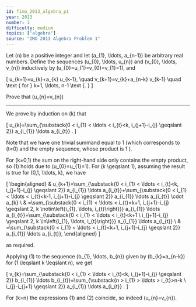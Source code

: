 ```yaml
---
id: fimo_2013_algebra_p1
year: 2013
number: 1
difficulty: medium
topics: ["algebra"]
source: "IMO 2013 Algebra Problem 1"
---
```


Let \(n\) be a positive integer and let \(a_{1}, \ldots, a_{n-1}\) be arbitrary real numbers. Define the sequences \(u_{0}, \ldots, u_{n}\) and \(v_{0}, \ldots, v_{n}\) inductively by \(u_{0}=u_{1}=v_{0}=v_{1}=1\), and

\[
u_{k+1}=u_{k}+a_{k} u_{k-1}, \quad v_{k+1}=v_{k}+a_{n-k} v_{k-1} \quad \text { for } k=1, \ldots, n-1 \text {. }
\]

Prove that \(u_{n}=v_{n}\)

---
We prove by induction on \(k\) that

\[
u_{k}=\sum_{\substack{0  <  i_{1} < \ldots < i_{t}<k, i_{j+1}-i_{j} \geqslant 2}} a_{i_{1}} \ldots a_{i_{t}} .
\]

Note that we have one trivial summand equal to 1 (which corresponds to \(t=0\) and the empty sequence, whose product is 1 ).

For \(k=0,1\) the sum on the right-hand side only contains the empty product, so (1) holds due to \(u_{0}=u_{1}=1\). For \(k \geqslant 1\), assuming the result is true for \(0,1, \ldots, k\), we have

\[
\begin{aligned}
& u_{k+1}=\sum_{\substack{0  <  i_{1} < \ldots < i_{t}<k, i_{j+1}-i_{j} \geqslant 2}} a_{i_{1}} \ldots a_{i_{t}}+\sum_{\substack{0  <  i_{1} < \ldots < i_{t}<k-1, i_{j+1}-i_{j} \geqslant 2}} a_{i_{1}} \ldots a_{i_{t}} \cdot a_{k} \\
& =\sum_{\substack{0  <  i_{1} < \ldots < i_{t}<k+1, i_{j+1}-i_{j} \geqslant 2, k \notin\left\{i_{1}, \ldots, i_{t}\right\}}} a_{i_{1}} \ldots a_{i_{t}}+\sum_{\substack{0  <  i_{1} < \ldots < i_{t}<k+1 \\ i_{j+1}-i_{j} \geqslant 2, k \in\left\{i_{1}, \ldots, i_{t}\right\}}} a_{i_{1}} \ldots a_{i_{t}} \\
& =\sum_{\substack{0  <  i_{1} < \ldots < i_{t}<k+1, i_{j+1}-i_{j} \geqslant 2}} a_{i_{1}} \ldots a_{i_{t}},
\end{aligned}
\]

as required.

Applying (1) to the sequence \(b_{1}, \ldots, b_{n}\) given by \(b_{k}=a_{n-k}\) for \(1 \leqslant k \leqslant n\), we get

\[
v_{k}=\sum_{\substack{0  <  i_{1} < \ldots < i_{t}<k, i_{j+1}-i_{j} \geqslant 2}} b_{i_{1}} \ldots b_{i_{t}}=\sum_{\substack{n  >  i_{1} > \ldots > i_{t}>n-k \\ i_{j}-i_{j+1} \geqslant 2}} a_{i_{1}} \ldots a_{i_{t}} .
\]

For \(k=n\) the expressions (1) and (2) coincide, so indeed \(u_{n}=v_{n}\).
